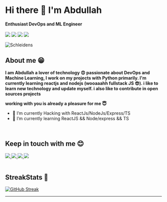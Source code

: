 # Hi there 👋 I'm Abdullah


**Enthusiast DevOps and ML Engineer** 
<br>
<br>
<img src="https://img.shields.io/badge/terraform-00C58E?style=for-the-badge&logo=nuxt.js&logoColor=white"/> <img src="https://img.shields.io/badge/Vue.js-35495E?style=for-the-badge&logo=vue.js&logoColor=4FC08D"/> <img src="https://img.shields.io/badge/React-20232A?style=for-the-badge&logo=react&logoColor=61DAFB"/> <img src="https://img.shields.io/badge/Node.js-43853D?style=for-the-badge&logo=node.js&logoColor=white" />
<br>


  <img align="center" alt="Schleidens" src="https://cdn.dribbble.com/users/1059583/screenshots/4171367/coding-freak.gif" />
  
  ## About me &#128513;
  <p>
  <b>
  I am Abdullah a lover of technology &#128525; passionate about DevOps and Machine Learning, I work on my projects with Python primarily.
  I'm currently learning reactjs and nodejs (wooaaahh fullstack JS &#128526;).
  i like to learn new technology and update myself. i also like to contribute in open sources projects


  working with you is already a pleasure for me &#128519;
  </b>
  </p>

- 🔭 I’m currently Hacking with ReactJs/NodeJs/Express/TS
- 🌱 I’m currently learning ReactJS && Node/express && TS

<br>

## Keep in touch with me 😊
<a href="https://twitter.com/killermojo85">
<img src="https://img.shields.io/twitter/follow/Schleidens_dev?color=blue&label=follow&logo=twitter&logoColor=white&style=for-the-badge" />
</a>
<a href="https://www.instagram.com/abdullah_wastaken/?next=%2F">
<img src="https://img.shields.io/badge/Instagram-E4405F?style=for-the-badge&logo=instagram&logoColor=white" />
</a>
<a href=https://www.linkedin.com/in/abdullah-tanveer-/">
<img src="https://img.shields.io/badge/LinkedIn-0077B5?style=for-the-badge&logo=linkedin&logoColor=white" />
</a>
<a href="https://discord.gg/fAuyjtSR">
  <img src="https://img.shields.io/badge/Discord-7289DA?style=for-the-badge&logo=discord&logoColor=white"/>
</a>

<br />
<br />

## StreakStats 🚀

[![GitHub Streak](https://streak-stats.demolab.com?user=Schleidens&theme=vue-dark&date_format=M%20j%5B%2C%20Y%5D)](https://git.io/streak-stats)


-----
<br />




<!--
**AbdullahTanveer01/AbdullahTanveer01** is a ✨ _special_ ✨ repository because its `README.md` (this file) appears on your GitHub profile.

Here are some ideas to get you started:

- 🔭 I’m currently working on ...
- 🌱 I’m currently learning ...
- 👯 I’m looking to collaborate on ...
- 🤔 I’m looking for help with ...
- 💬 Ask me about ...
- 📫 How to reach me: ...
- 😄 Pronouns: ...
- ⚡ Fun fact: ...
-->
